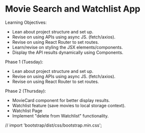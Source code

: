 # Movie Search and Watchlist App

Learning Objectives:
- Lean about project structure and set up.
- Revise on using APIs using async JS. (fetch/axios).
- Revise on using React Router to set routes.
- Learn/revise on styling the JSX elements/components.
- Display the API results dynamically using Components.


Phase 1 (Tuesday):
- Lean about project structure and set up.
- Revise on using APIs using async JS. (fetch/axios).
- Revise on using React Router to set routes.

Phase 2 (Thursday):
- MovieCard component for better display results.
- Watchlist feature (save movies to local storage context).
- Watchlist Page
- Implement "delete from Watchlist" functionality.


// import 'bootstrap/dist/css/bootstrap.min.css';